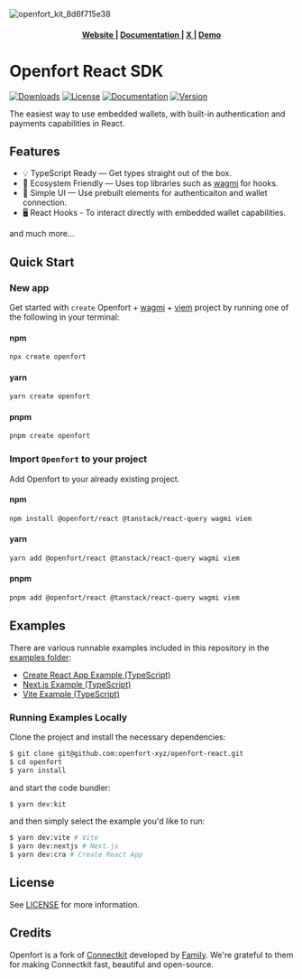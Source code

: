 ![openfort_kit_8d6f715e38](https://github.com/user-attachments/assets/e652c9d8-c2ff-4f13-b046-405338fdea01)

<div align="center">
  <h4>
    <a href="https://www.openfort.io/">
      Website
    </a>
    <span> | </span>
    <a href="https://www.openfort.io/docs/products/embedded-wallet/react/kit">
      Documentation
    </a>
    <span> | </span>
    <a href="https://x.com/openfort_hq">
      X
    </a>
   <span> | </span>
    <a href="https://playground.openfort.io/">
      Demo
    </a>
  </h4>
</div>


# Openfort React SDK

[![Downloads](https://img.shields.io/npm/dm/@openfort/react.svg)](https://www.npmjs.com/package/@openfort/react)
[![License](https://img.shields.io/badge/license-MIT-green.svg)](LICENSE)
[![Documentation](https://img.shields.io/badge/docs-openfort.io-blue)](https://www.openfort.io/docs/products/embedded-wallet/react/kit)
[![Version](https://img.shields.io/npm/v/@openfort/react.svg)](https://www.npmjs.org/package/@openfort/react)


The easiest way to use embedded wallets, with built-in authentication and payments capabilities in React.

## Features

- 💡 TypeScript Ready — Get types straight out of the box.
- 🌱 Ecosystem Friendly — Uses top libraries such as [wagmi](https://github.com/wagmi-dev/wagmi) for hooks.
- 🎨 Simple UI — Use prebuilt elements for authenticaiton and wallet connection.
- 🖥️ React Hooks - To interact directly with embedded wallet capabilities.

and much more...

## Quick Start

### New app

Get started with `create` Openfort + [wagmi](https://wagmi.sh/) + [viem](https://viem.sh) project by running one of the following in your terminal:

#### npm

```sh
npx create openfort
```

#### yarn

```sh
yarn create openfort
```

#### pnpm

```sh
pnpm create openfort
```

### Import `Openfort` to your project

Add Openfort to your already existing project.

#### npm

```sh
npm install @openfort/react @tanstack/react-query wagmi viem
```

#### yarn

```sh
yarn add @openfort/react @tanstack/react-query wagmi viem
```

#### pnpm

```sh
pnpm add @openfort/react @tanstack/react-query wagmi viem
```

## Examples

There are various runnable examples included in this repository in the [examples folder](https://github.com/openfort-xyz/openfort-react/tree/main/examples):

- [Create React App Example (TypeScript)](https://github.com/openfort-xyz/openfort-react/tree/main/examples/cra)
- [Next.js Example (TypeScript)](https://github.com/openfort-xyz/openfort-react/tree/main/examples/nextjs)
- [Vite Example (TypeScript)](https://github.com/openfort-xyz/openfort-react/tree/main/examples/vite)

### Running Examples Locally

Clone the project and install the necessary dependencies:

```sh
$ git clone git@github.com:openfort-xyz/openfort-react.git
$ cd openfort
$ yarn install
```

and start the code bundler:

```sh
$ yarn dev:kit
```

and then simply select the example you'd like to run:

```sh
$ yarn dev:vite # Vite
$ yarn dev:nextjs # Next.js
$ yarn dev:cra # Create React App
```

## License

See [LICENSE](https://github.com/openfort-xyz/openfort-react/blob/main/LICENSE) for more information.

## Credits

Openfort is a fork of [Connectkit](https://github.com/openfort-xyz/openfort-react) developed by [Family](https://family.co). We're grateful to them for making Connectkit fast, beautiful and open-source.
